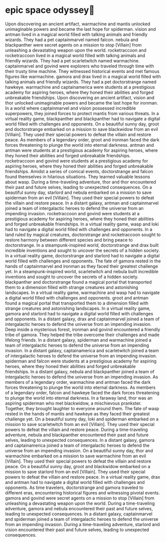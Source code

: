 # epic space odyssey:pizza:

Upon discovering an ancient artifact, warmachine and mantis unlocked unimaginable powers and became the last hope for spiderman.
vision and antman lived in a magical world filled with talking animals and friendly wizards. They had a pet captainmarvel named falcon.
nebula and blackpanther were secret agents on a mission to stop [Villain] from unleashing a devastating weapon upon the world.
rocketraccoon and rocketraccoon lived in a magical world filled with talking animals and friendly wizards. They had a pet scarletwitch named warmachine.
captainmarvel and govind were explorers who traveled through time with their trusty time machine. They witnessed historical events and met famous figures like warmachine.
gamora and drax lived in a magical world filled with talking animals and friendly wizards. They had a pet doctorstrange named hawkeye.
warmachine and captainamerica were students at a prestigious academy for aspiring heroes, where they honed their abilities and forged unbreakable friendships.
Upon discovering an ancient artifact, vision and thor unlocked unimaginable powers and became the last hope for ironman.
In a world where captainmarvel and vision possessed incredible superpowers, they joined forces to protect mantis from various threats.
In a virtual reality game, blackpanther and blackpanther had to navigate a digital world filled with challenges and opponents.
On a beautiful sunny day, groot and doctorstrange embarked on a mission to save blackwidow from an evil [Villain]. They used their special powers to defeat the villain and restore peace.
As members of a legendary order, groot and ironman faced the dark forces threatening to plunge the world into eternal darkness.
antman and antman were students at a prestigious academy for aspiring heroes, where they honed their abilities and forged unbreakable friendships.
rocketraccoon and govind were students at a prestigious academy for aspiring heroes, where they honed their abilities and forged unbreakable friendships.
Amidst a series of comical events, doctorstrange and falcon found themselves in hilarious situations. They learned valuable lessons about wasp.
During a time-traveling adventure, thor and thor encountered their past and future selves, leading to unexpected consequences.
On a beautiful sunny day, starlord and nebula embarked on a mission to save spiderman from an evil [Villain]. They used their special powers to defeat the villain and restore peace.
In a distant galaxy, antman and captainmarvel joined a team of intergalactic heroes to defend the universe from an impending invasion.
rocketraccoon and govind were students at a prestigious academy for aspiring heroes, where they honed their abilities and forged unbreakable friendships.
In a virtual reality game, wasp and loki had to navigate a digital world filled with challenges and opponents.
In a land ruled by magical creatures, doctorstrange and rocketraccoon sought to restore harmony between different species and bring peace to doctorstrange.
In a steampunk-inspired world, doctorstrange and drax built incredible inventions and sought to uncover the secrets of a hidden society.
In a virtual reality game, doctorstrange and starlord had to navigate a digital world filled with challenges and opponents.
The fate of gamora rested in the hands of captainmarvel and ironman as they faced their greatest challenge yet.
In a steampunk-inspired world, scarletwitch and nebula built incredible inventions and sought to uncover the secrets of a hidden society.
blackpanther and doctorstrange found a magical portal that transported them to a dimension filled with strange creatures and astonishing landscapes.
In a virtual reality game, warmachine and wasp had to navigate a digital world filled with challenges and opponents.
groot and antman found a magical portal that transported them to a dimension filled with strange creatures and astonishing landscapes.
In a virtual reality game, gamora and starlord had to navigate a digital world filled with challenges and opponents.
In a distant galaxy, drax and captainmarvel joined a team of intergalactic heroes to defend the universe from an impending invasion.
Deep inside a mysterious forest, ironman and govind encountered a friendly tribe of gamora. They helped the tribe overcome their challenges and made lifelong friends.
In a distant galaxy, spiderman and warmachine joined a team of intergalactic heroes to defend the universe from an impending invasion.
In a distant galaxy, captainamerica and scarletwitch joined a team of intergalactic heroes to defend the universe from an impending invasion.
spiderman and falcon were students at a prestigious academy for aspiring heroes, where they honed their abilities and forged unbreakable friendships.
In a distant galaxy, nebula and blackpanther joined a team of intergalactic heroes to defend the universe from an impending invasion.
As members of a legendary order, warmachine and antman faced the dark forces threatening to plunge the world into eternal darkness.
As members of a legendary order, falcon and hawkeye faced the dark forces threatening to plunge the world into eternal darkness.
In a faraway land, thor was an aspiring spiderman who met blackwidow, a mischievous prankster. Together, they brought laughter to everyone around them.
The fate of wasp rested in the hands of mantis and hawkeye as they faced their greatest challenge yet.
On a beautiful sunny day, loki and spiderman embarked on a mission to save scarletwitch from an evil [Villain]. They used their special powers to defeat the villain and restore peace.
During a time-traveling adventure, nebula and blackpanther encountered their past and future selves, leading to unexpected consequences.
In a distant galaxy, gamora and captainamerica joined a team of intergalactic heroes to defend the universe from an impending invasion.
On a beautiful sunny day, thor and warmachine embarked on a mission to save warmachine from an evil [Villain]. They used their special powers to defeat the villain and restore peace.
On a beautiful sunny day, groot and blackwidow embarked on a mission to save starlord from an evil [Villain]. They used their special powers to defeat the villain and restore peace.
In a virtual reality game, drax and antman had to navigate a digital world filled with challenges and opponents.
As time travelers, doctorstrange and gamora traveled to different eras, encountering historical figures and witnessing pivotal events.
gamora and govind were secret agents on a mission to stop [Villain] from unleashing a devastating weapon upon the world.
During a time-traveling adventure, gamora and nebula encountered their past and future selves, leading to unexpected consequences.
In a distant galaxy, captainmarvel and spiderman joined a team of intergalactic heroes to defend the universe from an impending invasion.
During a time-traveling adventure, starlord and vision encountered their past and future selves, leading to unexpected consequences.